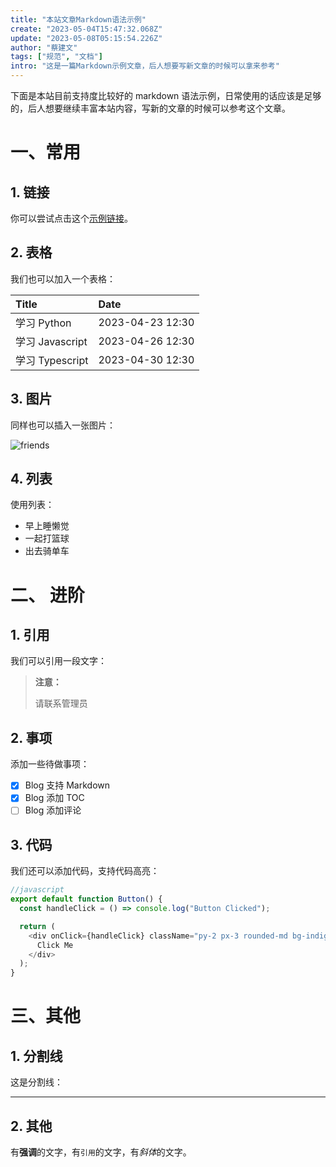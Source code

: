 ```yaml
---
title: "本站文章Markdown语法示例"
create: "2023-05-04T15:47:32.068Z"
update: "2023-05-08T05:15:54.226Z"
author: "蔡建文"
tags: ["规范", "文档"]
intro: "这是一篇Markdown示例文章，后人想要写新文章的时候可以拿来参考"
---
```


下面是本站目前支持度比较好的 markdown 语法示例，日常使用的话应该是足够的，后人想要继续丰富本站内容，写新的文章的时候可以参考这个文章。

# 一、常用

## 1. 链接

你可以尝试点击这个[示例链接](https://example.com)。

## 2. 表格

我们也可以加入一个表格：

| Title           | Date             |
| :-------------- | :--------------- |
| 学习 Python     | 2023-04-23 12:30 |
| 学习 Javascript | 2023-04-26 12:30 |
| 学习 Typescript | 2023-04-30 12:30 |

## 3. 图片

同样也可以插入一张图片：

![friends](https://d1qxviojg2h5lt.cloudfront.net/images/01E4CFF623M99BXP6HHSVF10D7/friends570.webp)

## 4. 列表

使用列表：

- 早上睡懒觉
- 一起打篮球
- 出去骑单车

# 二、 进阶

## 1. 引用

我们可以引用一段文字：

> **注意：**
>
> 请联系管理员

## 2. 事项

添加一些待做事项：

- [x] Blog 支持 Markdown
- [x] Blog 添加 TOC
- [ ] Blog 添加评论

## 3. 代码

我们还可以添加代码，支持代码高亮：

```javascript
//javascript
export default function Button() {
  const handleClick = () => console.log("Button Clicked");

  return (
    <div onClick={handleClick} className="py-2 px-3 rounded-md bg-indigo-600 text-white">
      Click Me
    </div>
  );
}
```

# 三、其他

## 1. 分割线

这是分割线：

---

## 2. 其他

有**强调**的文字，有`引用`的文字，有*斜体*的文字。

